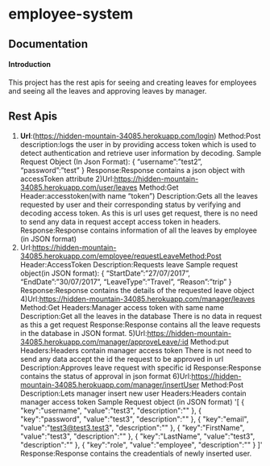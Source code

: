 # employee-system
## Documentation
#### Introduction
This project has the rest apis for seeing and creating leaves for employees and
seeing all the leaves and approving leaves by manager.
## Rest Apis
1) **Url**:(https://hidden-mountain-34085.herokuapp.com/login)
Method:Post
description:logs the user in by providing access token which is used to detect
authentication and retrieve user information by decoding.
Sample Request Object (In Json Format):
{
“username”:”test2”,
“password”:”test”
}
Response:Response contains a json object with accessToken attribute
2)Url:https://hidden-mountain-34085.herokuapp.com/user/leaves
Method:Get
Header:accesstoken(with name “token”)
Description:Gets all the leaves requested by user and their corresponding status by
verifying and decoding access token.
As this is url uses get request, there is no need to send any data in request accept access
token in headers.
Response:Response contains information of all the leaves by employee (in JSON format)
3) Url:https://hidden-mountain-34085.herokuapp.com/employee/requestLeaveMethod:Post
Header:AccessToken
Description:Requests leave
Sample request object(in JSON format):
{
“StartDate”:”27/07/2017”,
“EndDate”:”30/07/2017”,
“LeaveType”:”Travel”,
“Reason”:”trip”
}
Response:Response contains the details of the requested leave object
4)Url:https://hidden-mountain-34085.herokuapp.com/manager/leaves
Method:Get
Headers:Manager access token with same name
Description:Get all the leaves in the database
There is no data in request as this a get request
Response:Response contains all the leave requests in the database in JSON format.
5)Url:https://hidden-mountain-34085.herokuapp.com/manager/approveLeave/:id
Method:put
Headers:Headers contain manager access token
There is not need to send any data accept the id the request to be approved in url
Description:Approves leave request with specific id
Response:Response contains the status of approval in json format
6)Url:https://hidden-mountain-34085.herokuapp.com/manager/insertUser
Method:Post
Description:Lets manager insert new user
Headers:Headers contain manager access token
Sample Request object (in JSON format)
'[
  {
    "key":"username",
    "value":"test3",
    "description":""
  },
  {
    "key":"password",
    "value":"test3",
    "description":""
  },
  {
    "key":"email",
    "value":"test3@test3.test3",
    "description":""
  },
  {
    "key":"FirstName",
    "value":"test3",
    "description":""
  },
  {
    "key":"LastName",
    "value":"test3",
    "description":""
  },
  {
    "key":"role",
    "value":"employee",
    "description":""
  }
]'
Response:Response contains the creadentials of newly inserted user.
